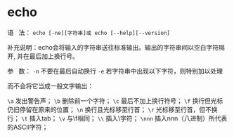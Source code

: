 # echo

语   法：
`echo [-ne][字符串]或 echo [--help][--version]`

补充说明：echo会将输入的字符串送往标准输出。输出的字符串间以空白字符隔开, 并在最后加上换行号。

参   数：
`-n` 不要在最后自动换行
`-e` 若字符串中出现以下字符，则特别加以处理

而不会将它当成一般文字输出：

`\a` 发出警告声；
`\b` 删除前一个字符；
`\c` 最后不加上换行符号；
`\f` 换行但光标仍旧停留在原来的位置；
`\n` 换行且光标移至行首；
`\r` 光标移至行首，但不换行；
`\t` 插入tab；
`\v` 与\f相同；
`\\` 插入\字符；
`\nnn` 插入nnn（八进制）所代表的ASCII字符；
